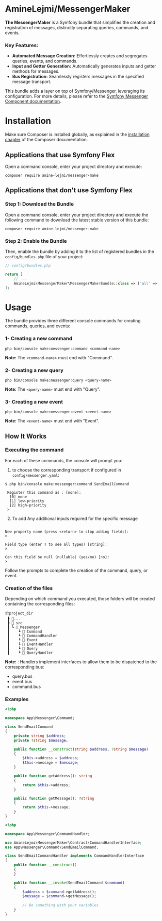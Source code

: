 # AmineLejmi/MessengerMaker

**The MessengerMaker** is a Symfony bundle that simplifies the creation
and registration of messages, distinctly separating queries, commands,
and events.

### Key Features:

- **Automated Message Creation:** Effortlessly creates and segregates
  queries, events, and commands.
- **Input and Getter Generation:** Automatically generates inputs
  and getter methods for messages.
- **Bus Registration:** Seamlessly registers messages in the
  specified message transport.

This bundle adds a layer on top of Symfony/Messenger, leveraging its
configuration. For more details, please refer to the
[Symfony Messenger Component documentation](https://symfony.com/doc/current/components/messenger.html).


Installation
============

Make sure Composer is installed globally, as explained in the
[installation chapter](https://getcomposer.org/doc/00-intro.md)
of the Composer documentation.

Applications that use Symfony Flex
----------------------------------

Open a command console, enter your project directory and execute:

```console
composer require amine-lejmi/messenger-make
```

Applications that don't use Symfony Flex
----------------------------------------

### Step 1: Download the Bundle

Open a command console, enter your project directory and execute the
following command to download the latest stable version of this bundle:

```console
composer require amine-lejmi/messenger-make
```

### Step 2: Enable the Bundle

Then, enable the bundle by adding it to the list of registered bundles
in the `config/bundles.php` file of your project:

```php
// config/bundles.php

return [
    // ...
    AmineLejmi\MessengerMaker\MessengerMakerBundle::class => ['all' => true],
];
```

Usage
============

The bundle provides three different console commands
for creating commands, queries, and events:

### 1- Creating a new command

```console
php bin/console make:messenger:command <command-name>
```

**Note:** The `<command-name>` must end with "Command".

### 2- Creating a new query

```console
php bin/console make:messenger:query <query-name>
```

**Note:** The `<query-name>` must end with "Query".

### 3- Creating a new event

```console
php bin/console make:messenger:event <event-name>
```

**Note:** The `<event-name>` must end with "Event".

## How It Works
### Executing the command

For each of these commands, the console will prompt
you:
1. to choose the corresponding transport if configured in `config/messenger.yaml`:

```shell
$ php bin/console make:messenger:command SendEmailCommand

 Register this command as : [none]:
  [0] none
  [1] low-priority
  [2] high-priority
 > 
```
2. To add Any additional inputs required for the specific message

```shell

New property name (press <return> to stop adding fields):
> 

Field type (enter ? to see all types) [string]:
> 

Can this field be null (nullable) (yes/no) [no]:
> 
```

Follow the prompts to complete the creation of
the command, query, or event.

### Creation of the files
Depending on which command you executed, those folders will be created
containing the corresponding files:
```
📦project_dir
 ┣ 📂...
 ┣ 📂 src
 ┃ ┗ 📂 Messenger
 ┃    ┗ 📂 Command
 ┃    ┗ 📂 CommandHandler
 ┃    ┗ 📂 Event
 ┃    ┗ 📂 EventHandler
 ┃    ┗ 📂 Query
 ┃    ┗ 📂 QueryHandler
```

**Note:** : Handlers implement interfaces to allow them to be dispatched
to the corresponding bus:
- query.bus
- event.bus
- command.bus

### Examples

```php
<?php

namespace App\Messenger\Command;

class SendEmailCommand
{
    private string $address;
    private ?string $message;

    public function __construct(string $address, ?string $message)
    {
        $this->address = $address;
        $this->message = $message;
    }

    public function getAddress(): string
    {
        return $this->address;
    }

    public function getMessage(): ?string
    {
        return $this->message;
    }
}
```

```php
<?php

namespace App\Messenger\CommandHandler;

use AmineLejmi\MessengerMaker\Contract\CommandHandlerInterface;
use App\Messenger\Command\SendEmailCommand;

class SendEmailCommandHandler implements CommandHandlerInterface
{
    public function __construct()
    {
    }

    public function __invoke(SendEmailCommand $command)
    {
        $address = $command->getAddress();
        $message = $command->getMessage();
        
        // Do something with your variables 
    }
}

```




















